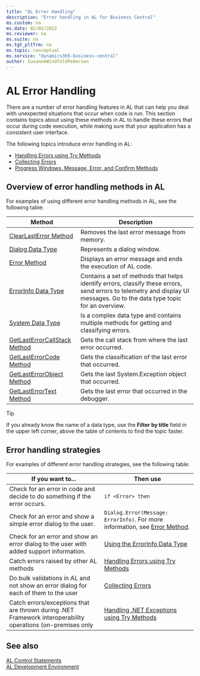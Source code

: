 ```yaml
---
title: "AL Error Handling"
description: "Error handling in AL for Business Central"
ms.custom: na
ms.date: 02/02/2022
ms.reviewer: na
ms.suite: na
ms.tgt_pltfrm: na
ms.topic: conceptual
ms.service: "dynamics365-business-central"
author: SusanneWindfeldPedersen
---
```


# AL Error Handling

There are a number of error handling features in AL that can help you deal with unexpected situations that occur when code is run. This section contains topics about using these methods in AL to handle these errors that occur during code execution, while making sure that your application has a consistent user interface. 

The following topics introduce error handling in AL:

- [Handling Errors using Try Methods](devenv-handling-errors-using-try-methods.md)  
- [Collecting Errors](devenv-error-collection.md)  
- [Progress Windows, Message, Error, and Confirm Methods](devenv-progress-windows-message-error-and-confirm-methods.md)

## Overview of error handling methods in AL

For examples of using different error handling methods in AL, see the following table:

| Method | Description |
|--------|---------|
|[ClearLastError Method](methods-auto/system/system-clearlasterror-method.md)| Removes the last error message from memory. |
|[Dialog Data Type](methods-auto/dialog/dialog-data-type.md)| Represents a dialog window. |
|[Error Method](methods-auto/dialog/dialog-error-errorinfo-method.md) | Displays an error message and ends the execution of AL code.|
|[ErrorInfo Data Type](methods-auto/errorinfo/errorinfo-data-type.md) | Contains a set of methods that helps identify errors, classify these errors, send errors to telemetry and display UI messages. Go to the data type topic for an overview.|
|[System Data Type](methods-auto/system/system-data-type.md)|Is a complex data type and contains multiple methods for getting and classifying errors.|
|[GetLastErrorCallStack Method](methods-auto/system/system-getlasterrorcallstack-method.md)| Gets the call stack from where the last error occurred. |
|[GetLastErrorCode Method](methods-auto/system/system-getlasterrorcode.method.md)| Gets the classification of the last error that occurred. |
|[GetLastErrorObject Method](methods-auto/system/system-getlasterrorobject-method.md)| Gets the last System.Exception object that occurred. |
|[GetLastErrorText Method](methods-auto/system/system-getlasterrortext--method.md)| Gets the last error that occurred in the debugger. |

> [!TIP]  
> If you already know the name of a data type, use the **Filter by title** field in the upper left corner, above the table of contents to find the topic faster.

## Error handling strategies

For examples of different error handling strategies, see the following table:

| If you want to...| Then use|
|------------------|---------|
| Check for an error in code and decide to do something if the error occurs. | `if <Error> then` |
| Check for an error and show a simple error dialog to the user. |`Dialog.Error(Message: ErrorInfo)`. For more information, see [Error Method](methods-auto/dialog/dialog-error-errorinfo-method.md). |
| Check for an error and show an error dialog to the user with added support information. | [Using the ErrorInfo Data Type](methods-auto/errorinfo/errorinfo-data-type.md) |
| Catch errors raised by other AL methods| [Handling Errors using Try Methods](devenv-handling-errors-using-try-methods.md) | 
| Do bulk validations in AL and not show an error dialog for each of them to the user | [Collecting Errors](devenv-error-collection.md) |
| Catch errors/exceptions that are thrown during .NET Framework interoperability operations (on-premises only| [Handling .NET Exceptions using Try Methods](devenv-handling-errors-using-try-methods.md)|

<!-- ## Examples

For examples of how some of these error handling methods are implemented in the base application, see the following table:

|Method|Base Application Reference|
|-----|-----|
|[GetLastErrorCallStack Method](methods-auto/system/system-getlasterrorcallstack-method.md)| See codeunit `JobQueueErrorHandler`.|
|[ClearLastError Method](methods-auto/system/system-clearlasterror-method.md)|See codeunit `BatchProcessingMgt`.| -->


## See also

[AL Control Statements](devenv-al-control-statements.md)   
[AL Development Environment](devenv-reference-overview.md)